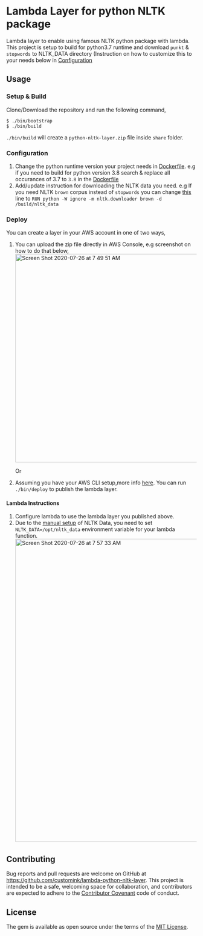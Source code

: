# Lambda Layer for python NLTK package

Lambda layer to enable using famous NLTK python package with lambda. This project is setup to build for python3.7 runtime and download `punkt` & `stopwords` to NLTK_DATA directory (Instruction on how to customize this to your needs below in [Configuration](#configuration)

## Usage

### Setup & Build

Clone/Download the repository and run the following command,

```shell
$ ./bin/bootstrap
$ ./bin/build
```

`./bin/build` will create a `python-nltk-layer.zip` file inside `share` folder.

### Configuration

1. Change the python runtime version your project needs in [Dockerfile](/Dockerfile#L2-L3).
   e.g if you need to build for python version 3.8 search & replace all occurances of 3.7 to `3.8` in the [Dockerfile](/Dockerfile#L2-L3)
2. Add/update instruction for downloading the NLTK data you need.
   e.g If you need NLTK `brown` corpus instead of `stopwords` you can change [this](/Dockerfile#L16) line to `RUN python -W ignore -m nltk.downloader brown -d /build/nltk_data`

### Deploy

You can create a layer in your AWS account in one of two ways,

1. You can upload the zip file directly in AWS Console, e.g screenshot on how to do that below,
   <img width="550" alt="Screen Shot 2020-07-26 at 7 49 51 AM" src="https://user-images.githubusercontent.com/3880793/88478685-4f034300-cf18-11ea-8768-737b47b03332.png">

   Or

2. Assuming you have your AWS CLI setup,more info [here](https://docs.aws.amazon.com/cli/latest/userguide/cli-configure-files.html). You can run `./bin/deploy` to publish the lambda layer.

#### Lambda Instructions

1. Configure lambda to use the lambda layer you published above.
2. Due to the [manual setup](https://www.nltk.org/data.html#manual-installation) of NLTK Data, you need to set `NLTK_DATA=/opt/nltk_data` environment variable for your lambda function.
   <img width="800" alt="Screen Shot 2020-07-26 at 7 57 33 AM" src="https://user-images.githubusercontent.com/3880793/88478683-4e6aac80-cf18-11ea-9133-223348260d85.png">

## Contributing

Bug reports and pull requests are welcome on GitHub at https://github.com/customink/lambda-python-nltk-layer. This project is intended to be a safe, welcoming space for collaboration, and contributors are expected to adhere to the [Contributor Covenant](http://contributor-covenant.org) code of conduct.

## License

The gem is available as open source under the terms of the [MIT License](https://opensource.org/licenses/MIT).
